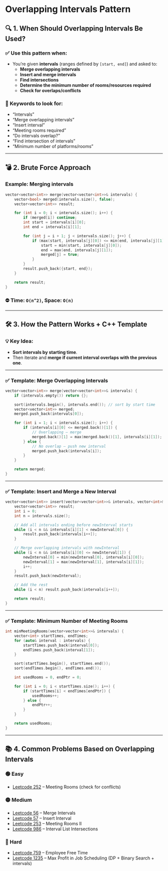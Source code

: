 # Overlapping Intervals Pattern

## 🔍 1. When Should Overlapping Intervals Be Used?

### ✅ Use this pattern when:
- You’re given **intervals** (ranges defined by `[start, end]`) and asked to:
  - **Merge overlapping intervals**
  - **Insert and merge intervals**
  - **Find intersections**
  - **Determine the minimum number of rooms/resources required**
  - **Check for overlaps/conflicts**

### 🧠 Keywords to look for:
- “Intervals”
- “Merge overlapping intervals”
- “Insert interval”
- “Meeting rooms required”
- “Do intervals overlap?”
- “Find intersection of intervals”
- “Minimum number of platforms/rooms”

---

## 💣 2. Brute Force Approach

### Example: Merging intervals

```cpp
vector<vector<int>> merge(vector<vector<int>>& intervals) {
    vector<bool> merged(intervals.size(), false);
    vector<vector<int>> result;

    for (int i = 0; i < intervals.size(); i++) {
        if (merged[i]) continue;
        int start = intervals[i][0];
        int end = intervals[i][1];

        for (int j = i + 1; j < intervals.size(); j++) {
            if (max(start, intervals[j][0]) <= min(end, intervals[j][1])) {
                start = min(start, intervals[j][0]);
                end = max(end, intervals[j][1]);
                merged[j] = true;
            }
        }
        result.push_back({start, end});
    }

    return result;
}
```

### ⛔ Time: `O(n^2)`, Space: `O(n)`

---

## 🛠️ 3. How the Pattern Works + C++ Template

### 💡 Key Idea:
- **Sort intervals by starting time**.
- Then iterate and **merge if current interval overlaps with the previous one**.

---

### ✅ Template: Merge Overlapping Intervals

```cpp
vector<vector<int>> merge(vector<vector<int>>& intervals) {
    if (intervals.empty()) return {};

    sort(intervals.begin(), intervals.end()); // sort by start time
    vector<vector<int>> merged;
    merged.push_back(intervals[0]);

    for (int i = 1; i < intervals.size(); i++) {
        if (intervals[i][0] <= merged.back()[1]) {
            // Overlapping — merge
            merged.back()[1] = max(merged.back()[1], intervals[i][1]);
        } else {
            // No overlap — push new interval
            merged.push_back(intervals[i]);
        }
    }

    return merged;
}
```

---

### ✅ Template: Insert and Merge a New Interval

```cpp
vector<vector<int>> insert(vector<vector<int>>& intervals, vector<int>& newInterval) {
    vector<vector<int>> result;
    int i = 0;
    int n = intervals.size();

    // Add all intervals ending before newInterval starts
    while (i < n && intervals[i][1] < newInterval[0]) {
        result.push_back(intervals[i++]);
    }

    // Merge overlapping intervals with newInterval
    while (i < n && intervals[i][0] <= newInterval[1]) {
        newInterval[0] = min(newInterval[0], intervals[i][0]);
        newInterval[1] = max(newInterval[1], intervals[i][1]);
        i++;
    }
    result.push_back(newInterval);

    // Add the rest
    while (i < n) result.push_back(intervals[i++]);

    return result;
}
```

---

### ✅ Template: Minimum Number of Meeting Rooms

```cpp
int minMeetingRooms(vector<vector<int>>& intervals) {
    vector<int> startTimes, endTimes;
    for (auto& interval : intervals) {
        startTimes.push_back(interval[0]);
        endTimes.push_back(interval[1]);
    }

    sort(startTimes.begin(), startTimes.end());
    sort(endTimes.begin(), endTimes.end());

    int usedRooms = 0, endPtr = 0;

    for (int i = 0; i < startTimes.size(); i++) {
        if (startTimes[i] < endTimes[endPtr]) {
            usedRooms++;
        } else {
            endPtr++;
        }
    }

    return usedRooms;
}
```

---

## 📚 4. Common Problems Based on Overlapping Intervals

### 🟢 Easy
- [Leetcode 252](https://leetcode.com/problems/meeting-rooms/) – Meeting Rooms (check for conflicts)

### 🟡 Medium
- [Leetcode 56](https://leetcode.com/problems/merge-intervals/) – Merge Intervals
- [Leetcode 57](https://leetcode.com/problems/insert-interval/) – Insert Interval
- [Leetcode 253](https://leetcode.com/problems/meeting-rooms-ii/) – Meeting Rooms II
- [Leetcode 986](https://leetcode.com/problems/interval-list-intersections/) – Interval List Intersections

### 🔴 Hard
- [Leetcode 759](https://leetcode.com/problems/employee-free-time/) – Employee Free Time
- [Leetcode 1235](https://leetcode.com/problems/maximum-profit-in-job-scheduling/) – Max Profit in Job Scheduling (DP + Binary Search + intervals)


